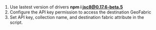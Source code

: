 1. Use lastest version of drivers **npm i jsc8@0.17.6-beta.5**
2. Configure the API key permission to access the destination GeoFabric
3. Set API key, collection name, and destination fabric attribute in the script.
